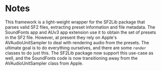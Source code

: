# Notes

This framework is a light-weight wrapper for the SF2Lib package that parses valid SF2 files, extracting preset
information and file metadata. The SoundFonts app and AUv3 app extension use it to obtain the set of presets in the SF2
file. However, at present they rely on Apple's AVAudioUnitSampler to deal with rendering audio from the presets. The
ultimate goal is to do everything ourselves, and there are some `render` classes to do just this. The SF2Lib package now
support this use-case as well, and the SoundFonts code is now transitioning away from the AVAudioUnitSampler class from
Apple.
